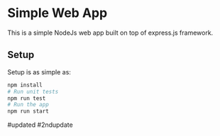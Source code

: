 # Simple Web App

This is a simple NodeJs web app built on top of express.js framework.

## Setup
Setup is as simple as:

```bash
npm install
# Run unit tests
npm run test
# Run the app
npm run start
```
#updated
#2ndupdate
